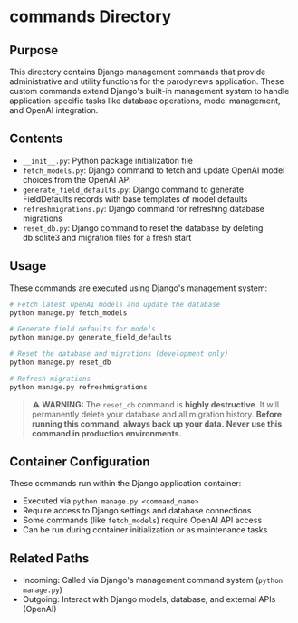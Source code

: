 
# commands Directory

## Purpose
This directory contains Django management commands that provide administrative and utility functions for the parodynews application. These custom commands extend Django's built-in management system to handle application-specific tasks like database operations, model management, and OpenAI integration.

## Contents
- `__init__.py`: Python package initialization file
- `fetch_models.py`: Django command to fetch and update OpenAI model choices from the OpenAI API
- `generate_field_defaults.py`: Django command to generate FieldDefaults records with base templates of model defaults
- `refreshmigrations.py`: Django command for refreshing database migrations
- `reset_db.py`: Django command to reset the database by deleting db.sqlite3 and migration files for a fresh start

## Usage
These commands are executed using Django's management system:

```bash
# Fetch latest OpenAI models and update the database
python manage.py fetch_models

# Generate field defaults for models
python manage.py generate_field_defaults

# Reset the database and migrations (development only)
python manage.py reset_db

# Refresh migrations
python manage.py refreshmigrations
```

> **⚠️ WARNING:** The `reset_db` command is **highly destructive**. It will permanently delete your database and all migration history.
> **Before running this command, always back up your data.**
> **Never use this command in production environments.**

## Container Configuration
These commands run within the Django application container:
- Executed via `python manage.py <command_name>`
- Require access to Django settings and database connections
- Some commands (like `fetch_models`) require OpenAI API access
- Can be run during container initialization or as maintenance tasks

## Related Paths
- Incoming: Called via Django's management command system (`python manage.py`)
- Outgoing: Interact with Django models, database, and external APIs (OpenAI)
